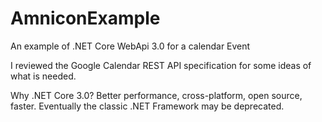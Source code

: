 # AmniconExample
An example of .NET Core WebApi 3.0 for a calendar Event

I reviewed the Google Calendar REST API specification for some ideas of what is needed.

Why .NET Core 3.0? Better performance, cross-platform, open source, faster. Eventually the classic .NET Framework may be deprecated.


